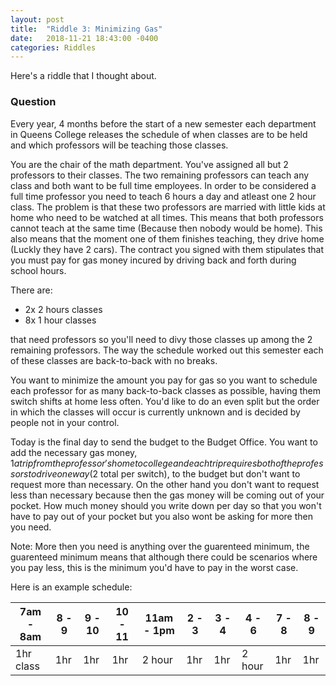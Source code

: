 ```yaml
---
layout: post
title:  "Riddle 3: Minimizing Gas"
date:   2018-11-21 18:43:00 -0400
categories: Riddles
---
```


Here's a riddle that I thought about.


### Question

Every year, 4 months before the start of a new semester each department in Queens College releases the schedule of when classes are to be held and which professors will be teaching those classes.

You are the chair of the math department. You've assigned all but 2 professors to their classes. The two remaining professors can teach any class and both want to be full time employees. In order to be considered a full time professor you need to teach 6 hours a day and atleast one 2 hour class. The problem is that these two professors are married with little kids at home who need to be watched at all times. This means that both professors cannot teach at the same time (Because then nobody would be home). This also means that the moment one of them finishes teaching, they drive home (Luckly they have 2 cars). The contract you signed with them stipulates that you must pay for gas money incured by driving back and forth during school hours.

There are:

* 2x 2 hours classes
* 8x 1 hour classes

that need professors so you'll need to divy those classes up among the 2 remaining professors. The way the schedule worked out this semester each of these classes are back-to-back with no breaks. 

You want to minimize the amount you pay for gas so you want to schedule each professor for as many back-to-back classes as possible, having them switch shifts at home less often. You'd like to do an even split but the order in which the classes will occur is currently unknown and is decided by
people not in your control. 

Today is the final day to send the budget to the Budget Office. You want to add the necessary gas money, $1 a trip from the professor's home to college and each trip requires both of the professors to drive one way ($2 total per switch), to the budget but don't want to request more than necessary. On the other hand you don't want to request less than necessary because then the gas money will be coming out of your pocket. How much money should you write down per day so that you won't have to pay out of your pocket but you also wont be asking for more then you need.

Note: More then you need is anything over the guarenteed minimum, the guarenteed minimum means that although there could be scenarios where you pay less, this is the minimum you'd have to pay in the worst case.

Here is an example schedule:

|7am - 8am|8  - 9|9 - 10|10 - 11|11am - 1pm|2 - 3|3 - 4|4 - 6|7 - 8|8 - 9|
|----|----|----|----|----|----|----|----|----|----|
|1hr class|1hr|1hr|1hr|2 hour|1hr|1hr|2 hour|1hr|1hr|


